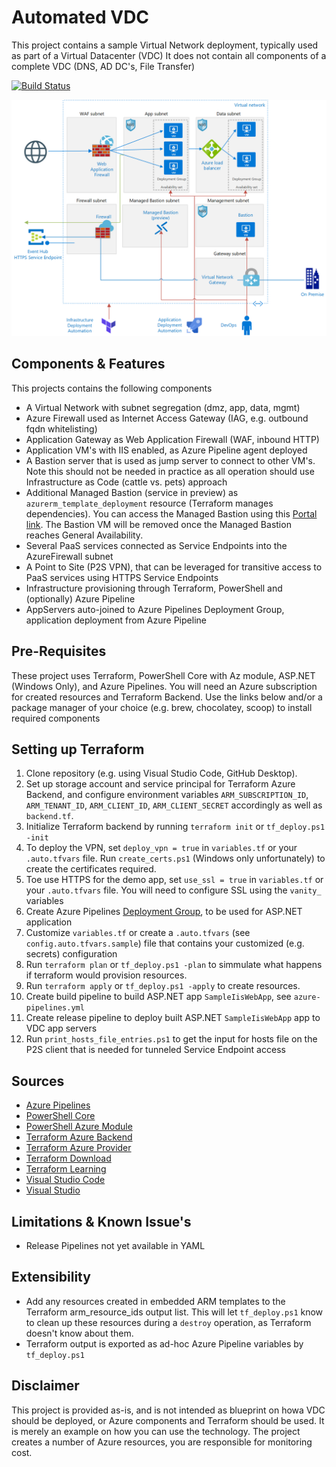 # Automated VDC
This project contains a sample Virtual Network deployment, typically used as part of a Virtual Datacenter (VDC)
It does not contain all components of a complete VDC (DNS, AD DC's, File Transfer)

[![Build Status](https://dev.azure.com/ericvan/VDC/_apis/build/status/vdc-terraform-validate-ci?branchName=master)](https://dev.azure.com/ericvan/VDC/_build/latest?definitionId=43&branchName=master)

![alt text](diagram.png "Architecture")

## Components & Features
This projects contains the following components
- A Virtual Network with subnet segregation (dmz, app, data, mgmt)
- Azure Firewall used as Internet Access Gateway (IAG, e.g. outbound fqdn whitelisting)
- Application Gateway as Web Application Firewall (WAF, inbound HTTP)
- Application VM's with IIS enabled, as Azure Pipeline agent deployed
- A Bastion server that is used as jump server to connect to other VM's. Note this should not be needed in practice as all operation should use Infrastructure as Code (cattle vs. pets) approach
- Additional Managed Bastion (service in preview) as `azurerm_template_deployment` resource (Terraform manages dependencies). You can access the Managed Bastion using this [Portal link](https://aka.ms/BastionHost). The Bastion VM will be removed once the Managed Bastion reaches General Availability.
- Several PaaS services connected as Service Endpoints into the AzureFirewall subnet
- A Point to Site (P2S VPN), that can be leveraged for transitive access to PaaS services using HTTPS Service Endpoints
- Infrastructure provisioning through Terraform, PowerShell and (optionally) Azure Pipeline
- AppServers auto-joined to Azure Pipelines Deployment Group, application deployment from Azure Pipeline

## Pre-Requisites
These project uses Terraform, PowerShell Core with Az module, ASP.NET (Windows Only), and Azure Pipelines. You will need an Azure subscription for created resources and Terraform Backend. Use the links below and/or a package manager of your choice (e.g. brew, chocolatey, scoop) to install required components

## Setting up Terraform
1.	Clone repository (e.g. using Visual Studio Code, GitHub Desktop).
2.  Set up storage account and service principal for Terraform Azure Backend, and configure environment variables `ARM_SUBSCRIPTION_ID`, `ARM_TENANT_ID`, `ARM_CLIENT_ID`, `ARM_CLIENT_SECRET` accordingly as well as `backend.tf`.
3.	Initialize Terraform backend by running `terraform init` or `tf_deploy.ps1 -init`
4.	To deploy the VPN, set `deploy_vpn = true` in `variables.tf` or your `.auto.tfvars` file. Run `create_certs.ps1` (Windows only unfortunately) to create the certificates required.
5.  Toe use HTTPS for the demo app, set `use_ssl = true` in `variables.tf` or your `.auto.tfvars` file. You will need to configure SSL using the `vanity_` variables
6.  Create Azure Pipelines [Deployment Group](https://docs.microsoft.com/en-us/azure/devops/pipelines/release/deployment-groups/?view=azure-devops), to be used for ASP.NET application
7.  Customize `variables.tf` or create a `.auto.tfvars` (see `config.auto.tfvars.sample`) file that contains your customized (e.g. secrets) configuration
8.  Run `terraform plan` or `tf_deploy.ps1 -plan` to simmulate what happens if terraform would provision resources. 
9.  Run `terraform apply` or `tf_deploy.ps1 -apply` to create resources. 
10.  Create build pipeline to build ASP.NET app `SampleIisWebApp`, see `azure-pipelines.yml`
11.  Create release pipeline to deploy built ASP.NET `SampleIisWebApp` app to VDC app servers
12.	Run `print_hosts_file_entries.ps1` to get the input for hosts file on the P2S client that is needed for tunneled Service Endpoint access


## Sources
- [Azure Pipelines](https://azure.microsoft.com/en-us/services/devops/pipelines/)
- [PowerShell Core](https://github.com/PowerShell/PowerShell)
- [PowerShell Azure Module](https://github.com/Azure/azure-powershell)
- [Terraform Azure Backend](https://www.terraform.io/docs/providers/azurerm/index.html)
- [Terraform Azure Provider](https://www.terraform.io/docs/backends/types/azurerm.html)
- [Terraform Download](https://www.terraform.io/downloads.html)
- [Terraform Learning](https://learn.hashicorp.com/terraform/)
- [Visual Studio Code](https://github.com/Microsoft/vscode)
- [Visual Studio](https://visualstudio.microsoft.com/free-developer-offers/)

## Limitations & Known Issue's
- Release Pipelines not yet available in YAML

## Extensibility
- Add any resources created in embedded ARM templates to the Terraform arm_resource_ids output list. This will let `tf_deploy.ps1` know to clean up these resources during a `destroy` operation, as Terraform doesn't know about them.
- Terraform output is exported as ad-hoc Azure Pipeline variables by `tf_deploy.ps1`

## Disclaimer
This project is provided as-is, and is not intended as blueprint on howa VDC should be deployed, or Azure components and Terraform should be used. It is merely an example on how you can use the technology. The project creates a number of Azure resources, you are responsible for monitoring cost.